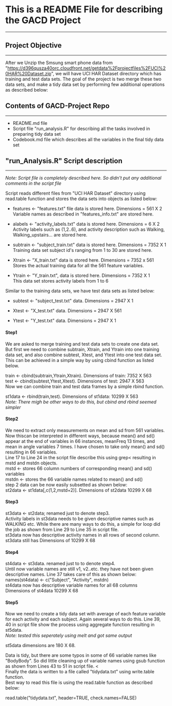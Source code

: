 # This is a README File for describing the GACD Project
-------------------------------------------------------

## Project Objective
------------------
After we Unzip the Smsung smart phone data from "https://d396qusza40orc.cloudfront.net/getdata%2Fprojectfiles%2FUCI%20HAR%20Dataset.zip", we will have UCI HAR Dataset directory which has training and test data sets. The goal of the project is two merge these two data sets, and make a tidy data set by performing few additional operations as described below:

## Contents of GACD-Project Repo
--------------------------------
* README.md file 
* Script file "run_analysis.R" for describing all the tasks involved in preparing tidy data set
* Codebook.md file which describes all the variables in the final tidy data set

## "run_Analysis.R" Script description
--------------------------------------
*Note: Script file is completely described here. So didn't put any additional comments in the script file*

Script reads different files from "UCI HAR Dataset" directory using read.table function and stores the data sets into objects as listed below:
* features <- "features.txt" file data is stored here. Dimensions = 561 X 2 <br>
Variable names as described in "features_info.txt" are stored here.

* alabels <- "activity_labels.txt" data is stored here. Dimensions = 6 X 2 <br> 
Activity labels such as (1,2..6), and activity description such as Walking, Walking_upstairs... are stored here.

* subtrain <- "subject_train.txt" data is stored here. Dimensions = 7352 X 1<br>
Training data set subject id's ranging from 1 to 30 are stored here.

* Xtrain <- "X_train.txt" data is stored here. Dimensions = 7352 x 561 <br>
Stores the actual training data for all the 561 feature variables.

* Ytrain <- "Y_train.txt", data is stored here. Dimensions = 7352 X 1<br>
This data set stores activity labels from 1 to 6 

Similar to the training data sets, we have test data sets as listed below:
* subtest <- "subject_test.txt" data. Dimensions = 2947 X 1

* Xtest <- "X_test.txt" data. Dimensions = 2947 X 561

* Ytest <- "Y_test.txt" data. Dimensions = 2947 X 1

#### Step1
We are asked to merge training and test data sets to create one data set. But first we need to combine subtrain, Xtrain, and Ytrain into one training data set, and also combine subtest, Xtest, and Ytest into one test data set. This can be achieved in a simple way by using cbind function as listed below. 

train <- cbind(subtrain,Ytrain,Xtrain). Dimensions of train: 7352 X 563<br>
test <- cbind(subtest,Ytest,Xtest). Dimensions of test: 2947 X 563 <br>
Now we can combine train and test data frames by a simple rbind function.

st1data <- rbind(train,test). Dimensions of st1data: 10299 X 563<br>
*Note: There migh be other ways to do this, but cbind and rbind seemed simpler*

#### Step2
We need to extract only measurements on mean and sd from 561 variables. Now thiscan be interpreted in different ways, because mean() and sd() appear at the end of variables in 66 instances, meanFreq 13 times, and mean in angle variables 7 times. I have chosen to take only mean() and sd() resulting in 66 variables. <br>
Line 17 to Line 24 in the script file describe this using grep< resulting in mstd and mstdn objects. <br>
mstd <- stores 66 column numbers of corresponding mean() and sd() variables <br>
mstdn <- stores the 66 variable names related to mean() and sd() <br>
step 2 data can be now easily subsetted as shown below: <br>
st2data <- st1data[,c(1,2,mstd+2)]. Dimensions of st2data 10299 X 68

#### Step3
st3data <- st2data; renamed just to denote step3. <br>
Activity labels in st3data needs to be given descriptive names such as WALKING etc. While there are many ways to do this, a simple for loop did the job as shown from Line 29 to Line 35 in script file. <br>
st3data  now has descriptive activity names in all rows of second column. <br>
st3data still has Dimensions of 10299 X 68

#### Step4
st4data <- st3data. renamed just to to denote step4.<br>
Until now variable names are still v1, v2..etc. they have not been given descriptive names. Line 37 takes care of this as shown below:<br>
names(st4data) <- c("Subject", "Activity", mstdn) <br>
st4data now has descriptive variable names for all 68 columns <br>
Dimensions of st4data 10299 X 68

#### Step5
Now we need to create a tidy data set with average of each feature variable for each activity and each subject. Again several ways to do this. Line 39, 40 in script file show the process using aggregate function resulting in st5data. <br>
*Note: tested this seperately using melt and got same output*

st5data dimensions are 180 X 68. <br>

Data is tidy, but there are some typos in some of 66 variable names like "BodyBody". So did little cleaning up of variable names using gsub function as shown from Lines 43 to 51 in script file. <<br>
Finally the data is written to a file called "tidydata.txt" using write.table function.  <br>
Best way to read this file is using the read.table function as described below: <br>

read.table("tidydata.txt", header=TRUE, check.names=FALSE)

